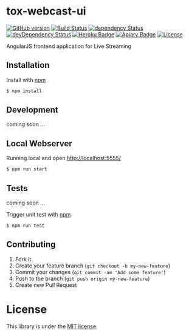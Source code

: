 # tox-webcast-ui

[![GitHub version](https://badge.fury.io/gh/dasrick%2Ftox-ticketprint-ui.svg)](http://badge.fury.io/gh/dasrick%2Ftox-ticketprint-ui)
[![Build Status](https://travis-ci.org/dasrick/tox-ticketprint-ui.svg?branch=master)](https://travis-ci.org/dasrick/tox-ticketprint-ui)
[![dependency Status](https://david-dm.org/dasrick/tox-ticketprint-ui/status.svg)](https://david-dm.org/dasrick/tox-ticketprint-ui#info=dependencies)
[![devDependency Status](https://david-dm.org/dasrick/tox-ticketprint-ui/dev-status.svg)](https://david-dm.org/dasrick/tox-ticketprint-ui#info=devDependencies)
[![Heroku Badge](https://img.shields.io/badge/deployed%20to-Heroku-7056bf.svg)](https://tox-webcast.herokuapp.com/)
[![Apiary Badge](https://img.shields.io/badge/apiary-docs-green.svg)](http://docs.ticketprint.apiary.io/)
[![License](https://img.shields.io/github/license/dasrick/tox-ticketprint-ui.svg)](https://github.com/dasrick/tox-ticketprint-ui/blob/master/LICENSE)

AngularJS frontend application for Live Streaming


## Installation

Install with [npm](https://www.npmjs.com/)

```sh
$ npm install
```


## Development

coming soon ...


## Local Webserver

Running local and open [http://localhost:5555/](http://localhost:5555/)

```sh
$ npm run start
```


## Tests

coming soon ...

Trigger unit test with [npm](https://www.npmjs.com/)

```sh
$ npm run test
```


## Contributing

1. Fork it
2. Create your feature branch (`git checkout -b my-new-feature`)
3. Commit your changes (`git commit -am 'Add some feature'`)
4. Push to the branch (`git push origin my-new-feature`)
5. Create new Pull Request


# License

This library is under the [MIT license](https://github.com/dasrick/tox-webcast-ui/blob/master/LICENSE).
